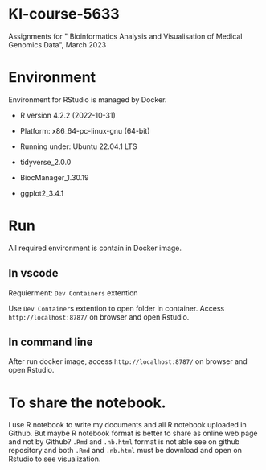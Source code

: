 # KI-course-5633
Assignments for " Bioinformatics Analysis and Visualisation of Medical Genomics Data", March 2023


# Environment
Environment for RStudio is managed by Docker.

- R version 4.2.2 (2022-10-31)
- Platform: x86_64-pc-linux-gnu (64-bit)
- Running under: Ubuntu 22.04.1 LTS

- tidyverse_2.0.0 
- BiocManager_1.30.19
- ggplot2_3.4.1

# Run 
All required environment is contain in Docker image.

## In vscode
Requierment: `Dev Containers` extention

Use `Dev Container`s extention to open folder in container. Access `http://localhost:8787/` on browser and open Rstudio.

## In command line
After run docker image, access `http://localhost:8787/` on browser and open Rstudio.

# To share the notebook.
I use R notebook to write my documents and all R notebook uploaded in Github. But maybe R notebook format is better to share as online web page and not by Github? `.Rmd` and `.nb.html` format is not able see on github repository and both `.Rmd` and `.nb.html` must be download and open on Rstudio to see visualization. 
